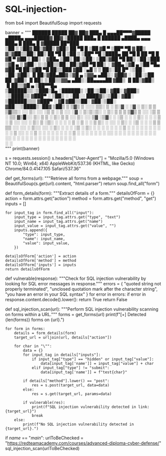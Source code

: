 # SQL-injection-

from bs4 import BeautifulSoup
import requests


banner = """
  ██████   █████   ██▓        ██▓ ███▄    █  ▄▄▄██▀▀▀▓█████  ▄████▄  ▄▄▄█████▓ ██▓ ▒█████   ███▄    █      ██████  ▄████▄   ▄▄▄       ███▄    █  ███▄    █ ▓█████  ██▀███  
▒██    ▒ ▒██▓  ██▒▓██▒       ▓██▒ ██ ▀█   █    ▒██   ▓█   ▀ ▒██▀ ▀█  ▓  ██▒ ▓▒▓██▒▒██▒  ██▒ ██ ▀█   █    ▒██    ▒ ▒██▀ ▀█  ▒████▄     ██ ▀█   █  ██ ▀█   █ ▓█   ▀ ▓██ ▒ ██▒
░ ▓██▄   ▒██▒  ██░▒██░       ▒██▒▓██  ▀█ ██▒   ░██   ▒███   ▒▓█    ▄ ▒ ▓██░ ▒░▒██▒▒██░  ██▒▓██  ▀█ ██▒   ░ ▓██▄   ▒▓█    ▄ ▒██  ▀█▄  ▓██  ▀█ ██▒▓██  ▀█ ██▒▒███   ▓██ ░▄█ ▒
  ▒   ██▒░██  █▀ ░▒██░       ░██░▓██▒  ▐▌██▒▓██▄██▓  ▒▓█  ▄ ▒▓▓▄ ▄██▒░ ▓██▓ ░ ░██░▒██   ██░▓██▒  ▐▌██▒     ▒   ██▒▒▓▓▄ ▄██▒░██▄▄▄▄██ ▓██▒  ▐▌██▒▓██▒  ▐▌██▒▒▓█  ▄ ▒██▀▀█▄  
▒██████▒▒░▒███▒█▄ ░██████▒   ░██░▒██░   ▓██░ ▓███▒   ░▒████▒▒ ▓███▀ ░  ▒██▒ ░ ░██░░ ████▓▒░▒██░   ▓██░   ▒██████▒▒▒ ▓███▀ ░ ▓█   ▓██▒▒██░   ▓██░▒██░   ▓██░░▒████▒░██▓ ▒██▒
▒ ▒▓▒ ▒ ░░░ ▒▒░ ▒ ░ ▒░▓  ░   ░▓  ░ ▒░   ▒ ▒  ▒▓▒▒░   ░░ ▒░ ░░ ░▒ ▒  ░  ▒ ░░   ░▓  ░ ▒░▒░▒░ ░ ▒░   ▒ ▒    ▒ ▒▓▒ ▒ ░░ ░▒ ▒  ░ ▒▒   ▓▒█░░ ▒░   ▒ ▒ ░ ▒░   ▒ ▒ ░░ ▒░ ░░ ▒▓ ░▒▓░
░ ░▒  ░ ░ ░ ▒░  ░ ░ ░ ▒  ░    ▒ ░░ ░░   ░ ▒░ ▒ ░▒░    ░ ░  ░  ░  ▒       ░     ▒ ░  ░ ▒ ▒░ ░ ░░   ░ ▒░   ░ ░▒  ░ ░  ░  ▒     ▒   ▒▒ ░░ ░░   ░ ▒░░ ░░   ░ ▒░ ░ ░  ░  ░▒ ░ ▒░
░  ░  ░     ░   ░   ░ ░       ▒ ░   ░   ░ ░  ░ ░ ░      ░   ░          ░       ▒ ░░ ░ ░ ▒     ░   ░ ░    ░  ░  ░  ░          ░   ▒      ░   ░ ░    ░   ░ ░    ░     ░░   ░ 
      ░      ░        ░  ░    ░           ░  ░   ░      ░  ░░ ░                ░      ░ ░           ░          ░  ░ ░            ░  ░         ░          ░    ░  ░   ░     
                                                            ░                                                     ░                                                                                                                                                                                                                        
"""
print(banner)

s = requests.session()
s.headers["User-Agent"] = "Mozilla/5.0 (Windows NT 10.0; Win64; x64) AppleWebKit/537.36 (KHTML, like Gecko) Chrome/84.0.4147.105 Safari/537.36"

def get_forms(url):
    """Retrieve all forms from a webpage."""
    soup = BeautifulSoup(s.get(url).content, "html.parser")
    return soup.find_all("form")

def form_details(form):
    """Extract details of a form."""
    detailsOfForm = {}
    action = form.attrs.get("action")
    method = form.attrs.get("method", "get")
    inputs = []

    for input_tag in form.find_all("input"):
        input_type = input_tag.attrs.get("type", "text")
        input_name = input_tag.attrs.get("name")
        input_value = input_tag.attrs.get("value", "")
        inputs.append({
            "type": input_type,
            "name": input_name,
            "value": input_value,
        })

    detailsOfForm['action'] = action
    detailsOfForm['method'] = method
    detailsOfForm['inputs'] = inputs
    return detailsOfForm

def vulnerable(response):
    """Check for SQL injection vulnerability by looking for SQL error messages in response."""
    errors = {
        "quoted string not properly terminated",
        "unclosed quotation mark after the character string",
        "you have an error in your SQL syntax"
    }
    for error in errors:
        if error in response.content.decode().lower():
            return True
    return False

def sql_injection_scan(url):
    """Perform SQL injection vulnerability scanning on forms within a URL."""
    forms = get_forms(url)
    print(f"[+] Detected {len(forms)} forms on {url}.")

    for form in forms:
        details = form_details(form)
        target_url = urljoin(url, details["action"])

        for char in "\"":
            data = {}
            for input_tag in details["inputs"]:
                if input_tag["type"] == "hidden" or input_tag["value"]:
                    data[input_tag['name']] = input_tag["value"] + char
                elif input_tag["type"] != "submit":
                    data[input_tag['name']] = f"test{char}"

            if details["method"].lower() == "post":
                res = s.post(target_url, data=data)
            else:  
                res = s.get(target_url, params=data)

            if vulnerable(res):
                print(f"SQL injection vulnerability detected in link: {target_url}")
                break
        else:
            print(f"No SQL injection vulnerability detected in {target_url}.")

if _name_ == "_main_":
    urlToBeChecked = "https://redteamacademy.com/courses/advanced-diploma-cyber-defense/"  
    sql_injection_scan(urlToBeChecked)
